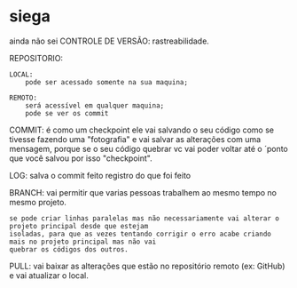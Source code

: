 # siega
ainda não sei
CONTROLE DE VERSÃO:
	rastreabilidade.

REPOSITORIO:
	
	LOCAL:
		pode ser acessado somente na sua maquina;
 
	REMOTO:
		será acessível em qualquer maquina;
		pode se ver os commit

COMMIT:
	é como um checkpoint ele vai salvando o seu código como se tivesse fazendo uma "fotografia" e vai salvar
	as alterações com uma mensagem, porque se o seu código quebrar vc vai poder voltar até o ´ponto que você
	salvou por isso "checkpoint".

LOG:
	salva o commit feito
	registro do que foi feito

BRANCH:
	vai permitir que varias pessoas trabalhem ao mesmo tempo no mesmo projeto.
	
	se pode criar linhas paralelas mas não necessariamente vai alterar o projeto principal desde que estejam 
	isoladas, para que as vezes tentando corrigir o erro acabe criando mais no projeto principal mas não vai
	quebrar os códigos dos outros.

PULL:
	vai baixar as alterações que estão no repositório remoto (ex: GitHub) e vai atualizar o local.
